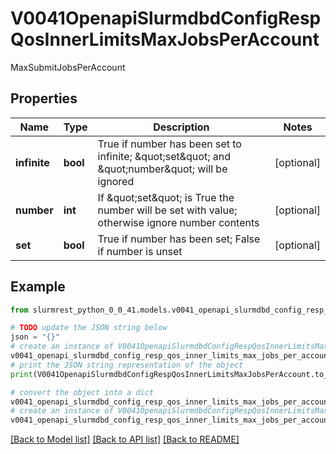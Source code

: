 # V0041OpenapiSlurmdbdConfigRespQosInnerLimitsMaxJobsPerAccount

MaxSubmitJobsPerAccount

## Properties

Name | Type | Description | Notes
------------ | ------------- | ------------- | -------------
**infinite** | **bool** | True if number has been set to infinite; \&quot;set\&quot; and \&quot;number\&quot; will be ignored | [optional] 
**number** | **int** | If \&quot;set\&quot; is True the number will be set with value; otherwise ignore number contents | [optional] 
**set** | **bool** | True if number has been set; False if number is unset | [optional] 

## Example

```python
from slurmrest_python_0_0_41.models.v0041_openapi_slurmdbd_config_resp_qos_inner_limits_max_jobs_per_account import V0041OpenapiSlurmdbdConfigRespQosInnerLimitsMaxJobsPerAccount

# TODO update the JSON string below
json = "{}"
# create an instance of V0041OpenapiSlurmdbdConfigRespQosInnerLimitsMaxJobsPerAccount from a JSON string
v0041_openapi_slurmdbd_config_resp_qos_inner_limits_max_jobs_per_account_instance = V0041OpenapiSlurmdbdConfigRespQosInnerLimitsMaxJobsPerAccount.from_json(json)
# print the JSON string representation of the object
print(V0041OpenapiSlurmdbdConfigRespQosInnerLimitsMaxJobsPerAccount.to_json())

# convert the object into a dict
v0041_openapi_slurmdbd_config_resp_qos_inner_limits_max_jobs_per_account_dict = v0041_openapi_slurmdbd_config_resp_qos_inner_limits_max_jobs_per_account_instance.to_dict()
# create an instance of V0041OpenapiSlurmdbdConfigRespQosInnerLimitsMaxJobsPerAccount from a dict
v0041_openapi_slurmdbd_config_resp_qos_inner_limits_max_jobs_per_account_from_dict = V0041OpenapiSlurmdbdConfigRespQosInnerLimitsMaxJobsPerAccount.from_dict(v0041_openapi_slurmdbd_config_resp_qos_inner_limits_max_jobs_per_account_dict)
```
[[Back to Model list]](../README.md#documentation-for-models) [[Back to API list]](../README.md#documentation-for-api-endpoints) [[Back to README]](../README.md)


